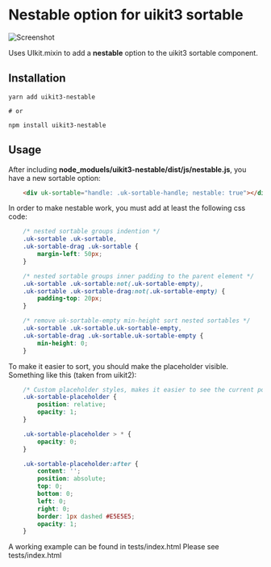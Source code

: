 # Nestable option for uikit3 sortable

![Screenshot](https://api.monosnap.com/rpc/file/download?id=f4aFvH2Ghh1SVWpzy8fcU0DqLUo8t4)

Uses UIkit.mixin to add a **nestable** option to the uikit3 sortable component.

## Installation 

    yarn add uikit3-nestable

    # or 

    npm install uikit3-nestable

## Usage

After including **node_moduels/uikit3-nestable/dist/js/nestable.js**, you have a new sortable option: 

```html
    <div uk-sortable="handle: .uk-sortable-handle; nestable: true"></div>
````

In order to make nestable work, you must add at least the following css code: 

```css
    /* nested sortable groups indention */            
    .uk-sortable .uk-sortable,
    .uk-sortable-drag .uk-sortable {
        margin-left: 50px;
    }

    /* nested sortable groups inner padding to the parent element */
    .uk-sortable .uk-sortable:not(.uk-sortable-empty),
    .uk-sortable .uk-sortable-drag:not(.uk-sortable-empty) {
        padding-top: 20px;
    }

    /* remove uk-sortable-empty min-height sort nested sortables */
    .uk-sortable .uk-sortable.uk-sortable-empty,
    .uk-sortable-drag .uk-sortable.uk-sortable-empty {
        min-height: 0;
    }
```

To make it easier to sort, you should make the placeholder visible. Something like this (taken from uikit2): 

```css
    /* Custom placeholder styles, makes it easier to see the current position */
    .uk-sortable-placeholder {
        position: relative;
        opacity: 1;
    }

    .uk-sortable-placeholder > * {
        opacity: 0;
    }

    .uk-sortable-placeholder:after {
        content: '';
        position: absolute;
        top: 0;
        bottom: 0;
        left: 0;
        right: 0;
        border: 1px dashed #E5E5E5;
        opacity: 1;
    }
```

A working example can be found in tests/index.html
Please see tests/index.html